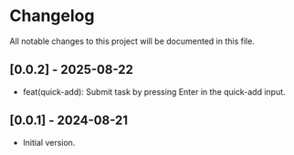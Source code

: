 # Changelog

All notable changes to this project will be documented in this file.

## [0.0.2] - 2025-08-22

- feat(quick-add): Submit task by pressing Enter in the quick-add input.

## [0.0.1] - 2024-08-21

- Initial version.

